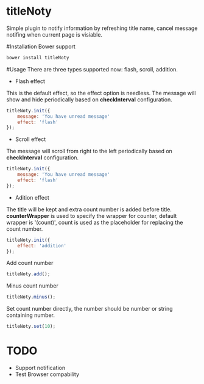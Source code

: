 # titleNoty
Simple plugin to notify information by refreshing title name, cancel message notifing when current page is visiable.

#Installation
Bower support
```javascript
bower install titleNoty
```

#Usage
There are three types supported now: flash, scroll, addition.

* Flash effect

This is the default effect, so the effect option is needless.
The message will show and hide periodically based on **checkInterval** configuration.

```javascript
titleNoty.init({
    message: 'You have unread message'
    effect: 'flash'
});
```

* Scroll effect

The message will scroll from right to the left periodically based on **checkInterval** configuration.

```javascript
titleNoty.init({
    message: 'You have unread message'
    effect: 'flash'
});
```

* Adition effect

The title will be kept and extra count number is added before title.
**counterWrapper** is used to specify the wrapper for counter, default wrapper is '(count)', count is used as the placeholder for replacing the count number.

```javascript
titleNoty.init({
    effect: 'addition'
});
```

Add count number
```javascript
titleNoty.add();
```

Minus count number
```javascript
titleNoty.minus();
```

Set count number directly, the number should be number or string containing number.
```javascript
titleNoty.set(10);
```

# TODO
* Support notification
* Test Browser compability
